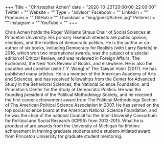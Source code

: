+++
Title = "Christopher Achen"
date = "2020-10-23T20:00:00-22:00:00"
Twitter = ""
Website = ""
Type = "advisor"
Facebook = ""
Linkedin = ""
Pronouns = ""
GitHub = ""
Thumbnail = "img/guest/Achen.jpg"
Pinterest = ""
Instagram = ""
YouTube = ""
+++

Chris Achen holds the Roger Williams Straus Chair of Social Sciences at Princeton University.  His primary research interests are public opinion, elections, and the realities of democratic politics. He is the author or co-author of six books, including Democracy for Realists (with Larry Bartels) in 2016, which won two international awards, was the subject of a special edition of Critical Review, and was reviewed in Foreign Affairs, The Economist, the New York Review of Books, and elsewhere.  He is also the coauthor and coeditor (with T.Y. Wang) of The Taiwan Voter (2017).  He has published many articles.  He is a member of the American Academy of Arts and Sciences, and has received fellowships from the Center for Advanced Study in the Behavioral Sciences, the National Science Foundation, and Princeton's Center for the Study of Democratic Politics. He was the founding president of the Political Methodology Society, and he received the first career achievement award from The Political Methodology Section of The American Political Science Association in 2007. He has served on the top social science board at the American National Science Foundation, and he was the chair of the national Council for the Inter-University Consortium for Political and Social Research (ICPSR) from 2013-2015.  What he is proudest of are awards from the University of Michigan for lifetime achievement in training graduate students and a student-initiated award from Princeton University for graduate student mentoring.
